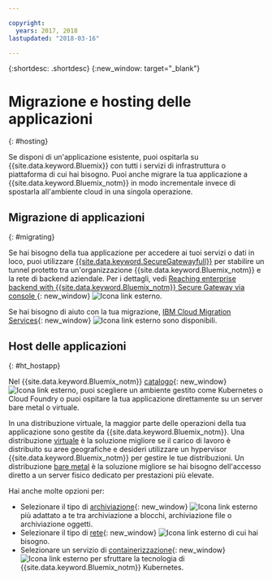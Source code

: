 ```yaml
---

copyright:
  years: 2017, 2018
lastupdated: "2018-03-16"

---
```


{:shortdesc: .shortdesc}
{:new_window: target="_blank"}

# Migrazione e hosting delle applicazioni
{: #hosting}

Se disponi di un'applicazione esistente, puoi ospitarla su {{site.data.keyword.Bluemix}} con tutti i servizi di infrastruttura o piattaforma di cui hai bisogno. Puoi anche migrare la tua applicazione a {{site.data.keyword.Bluemix_notm}} in modo incrementale invece di spostarla all'ambiente cloud in una singola operazione. 

## Migrazione di applicazioni
{: #migrating}

Se hai bisogno della tua applicazione per accedere ai tuoi servizi o dati in loco, puoi utilizzare [{{site.data.keyword.SecureGatewayfull}}](../services/SecureGateway/secure_gateway.html) per stabilire un tunnel protetto tra un'organizzazione {{site.data.keyword.Bluemix_notm}} e la rete di backend aziendale. Per i dettagli, vedi [Reaching enterprise backend with {{site.data.keyword.Bluemix_notm}} Secure Gateway via console ](https://developer.ibm.com/bluemix/2015/04/01/reaching-enterprise-backend-bluemix-secure-gateway/){: new_window} ![Icona link esterno](../icons/launch-glyph.svg).

Se hai bisogno di aiuto con la tua migrazione, [IBM Cloud Migration Services](https://www.ibm.com/cloud/migration-services){: new_window} ![Icona link esterno](../icons/launch-glyph.svg "Icona link esterno") sono disponibili.

## Host delle applicazioni
{: #ht_hostapp}

Nel {{site.data.keyword.Bluemix_notm}} [catalogo](https://console.bluemix.net/catalog/?taxonomyNavigation=apps){: new_window} ![Icona link esterno](../icons/launch-glyph.svg "Icona link esterno"), puoi scegliere un ambiente gestito come Kubernetes o Cloud Foundry o puoi ospitare la tua applicazione direttamente su un server bare metal o virtuale.

In una distribuzione virtuale, la maggior parte delle operazioni della tua applicazione sono gestite da {{site.data.keyword.Bluemix_notm}}. Una distribuzione [virtuale](../vsi/vsi_about.html) è la soluzione migliore se il carico di lavoro è distribuito su aree geografiche e desideri utilizzare un hypervisor {{site.data.keyword.Bluemix_notm}} per gestire le tue distribuzioni. Un distribuzione [bare metal](../bare-metal/index.html) è la soluzione migliore se hai bisogno dell'accesso diretto a un server fisico dedicato per prestazioni più elevate. 

Hai anche molte opzioni per: 
* Selezionare il tipo di [archiviazione](https://console.bluemix.net/catalog/?taxonomyNavigation=apps&category=slstorage){: new_window} ![Icona link esterno](../icons/launch-glyph.svg "Icona link esterno") più adattato a te tra archiviazione a blocchi, archiviazione file o archiviazione oggetti.
* Selezionare il tipo di [rete](https://console.bluemix.net/catalog/?taxonomyNavigation=apps&category=slnetwork){: new_window} ![Icona link esterno](../icons/launch-glyph.svg "Icona link esterno") di cui hai bisogno.
* Selezionare un servizio di [containerizzazione](https://console.bluemix.net/catalog/?taxonomyNavigation=apps&category=containers){: new_window} ![Icona link esterno](../icons/launch-glyph.svg "Icona link esterno") per sfruttare la tecnologia di {{site.data.keyword.Bluemix_notm}} Kubernetes.
